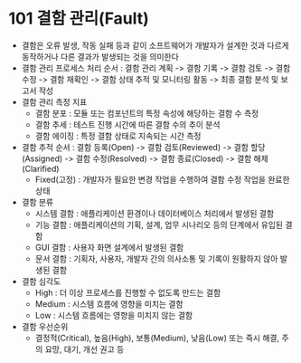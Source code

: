 # 101 결함 관리(Fault)

- 결함은 오류 발생, 작동 실패 등과 같이 소프트웨어가 개발자가 설계한 것과 다르게 동작하거나 다른 결과가 발생되는 것을 의미한다
- 결함 관리 프로세스 처리 순서 : 결함 관리 계획 -> 결함 기록 -> 결함 검토 -> 결함 수정 -> 결함 재확인 -> 결함 상태 추적 및 모니터링 활동 -> 최종 결함 분석 및 보고서 작성
- 결함 관리 측정 지표
  - 결함 분포 : 모듈 또는 컴포넌트의 특정 속성에 해당하는 결함 수 측정
  - 결함 추세 : 테스트 진행 시간에 따른 결함 수의 추이 분석
  - 결함 에이징 : 특정 결함 상태로 지속되는 시간 측정
- 결함 추적 순서 : 결함 등록(Open) -> 결함 검토(Reviewed) -> 결함 할당(Assigned) -> 결함 수정(Resolved) -> 결함 종료(Closed) -> 결함 해제(Clarified)
  - Fixed(고정) : 개발자가 필요한 변경 작업을 수행하여 결함 수정 작업을 완료한 상태
- 결함 분류
  - 시스템 결함 : 애플리케이션 환경이나 데이터베이스 처리에서 발생된 결함
  - 기능 결함 : 애플리케이션의 기획, 설계, 업무 시나리오 등의 단계에서 유입된 결함
  - GUI 결함 : 사용자 화면 설계에서 발생된 결함
  - 문서 결함 : 기획자, 사용자, 개발자 간의 의사소통 및 기록이 원활하지 않아 발생된 결함
- 결함 심각도
  - High : 더 이상 프로세스를 진행할 수 없도록 만드는 결함
  - Medium : 시스템 흐름에 영향을 미치는 결함
  - Low : 시스템 흐름에는 영향을 미치지 않는 결함
- 결함 우선순위
  - 결정적(Critical), 높음(High), 보통(Medium), 낮음(Low) 또는 즉시 해결, 주의 요망, 대기, 개선 권고 등
